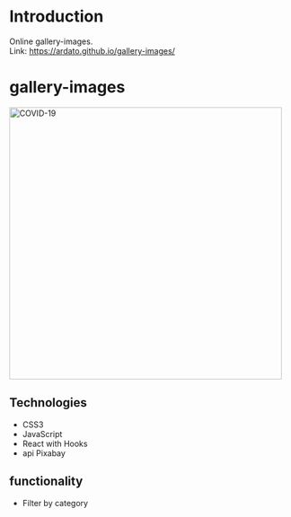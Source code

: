 # Introduction
Online gallery-images.  
Link: https://ardato.github.io/gallery-images/


#  gallery-images
<img width="485" alt="COVID-19" src="https://user-images.githubusercontent.com/57451519/97636732-38521800-1a42-11eb-9744-372a7af5419c.png">

## Technologies
- CSS3
- JavaScript
- React with Hooks 
- api Pixabay 

## functionality 
- Filter by category
 



